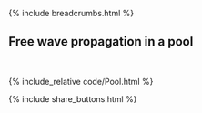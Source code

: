 {% include breadcrumbs.html %}

## Free wave propagation in a pool
<div class="header_line"><br/></div>

{% include_relative code/Pool.html %}

<p style="clear: both;"></p>

{% include share_buttons.html %}